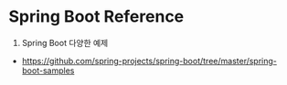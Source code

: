 # Spring Boot Reference
1. Spring Boot 다양한 예제
- https://github.com/spring-projects/spring-boot/tree/master/spring-boot-samples
